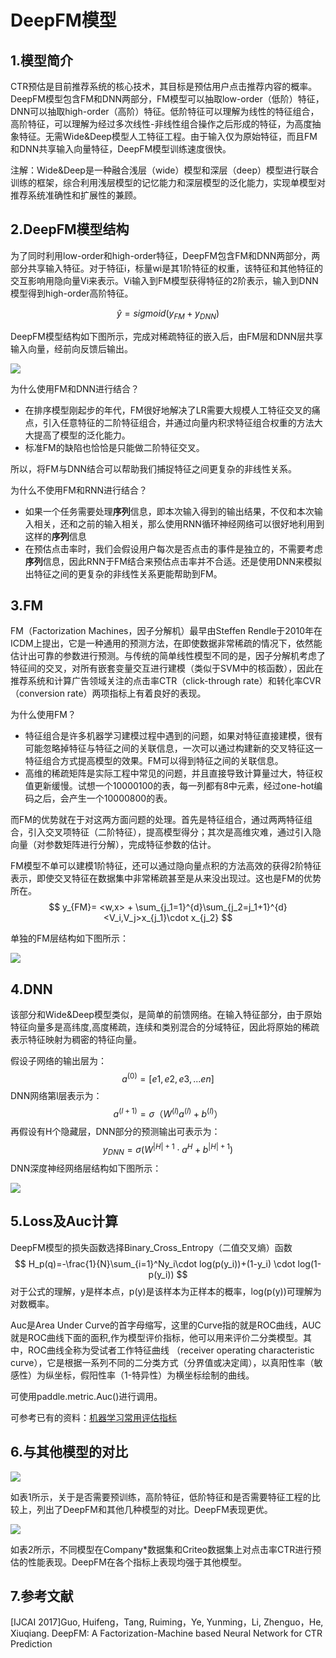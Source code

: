 # DeepFM模型

## 1.模型简介

CTR预估是目前推荐系统的核心技术，其目标是预估用户点击推荐内容的概率。DeepFM模型包含FM和DNN两部分，FM模型可以抽取low-order（低阶）特征，DNN可以抽取high-order（高阶）特征。低阶特征可以理解为线性的特征组合，高阶特征，可以理解为经过多次线性-非线性组合操作之后形成的特征，为高度抽象特征。无需Wide&Deep模型人工特征工程。由于输入仅为原始特征，而且FM和DNN共享输入向量特征，DeepFM模型训练速度很快。

注解：Wide&Deep是一种融合浅层（wide）模型和深层（deep）模型进行联合训练的框架，综合利用浅层模型的记忆能力和深层模型的泛化能力，实现单模型对推荐系统准确性和扩展性的兼顾。

## 2.DeepFM模型结构

为了同时利用low-order和high-order特征，DeepFM包含FM和DNN两部分，两部分共享输入特征。对于特征i，标量wi是其1阶特征的权重，该特征和其他特征的交互影响用隐向量Vi来表示。Vi输入到FM模型获得特征的2阶表示，输入到DNN模型得到high-order高阶特征。

$$
\hat{y} = sigmoid(y_{FM} + y_{DNN})
$$

DeepFM模型结构如下图所示，完成对稀疏特征的嵌入后，由FM层和DNN层共享输入向量，经前向反馈后输出。

![](https://ai-studio-static-online.cdn.bcebos.com/8654648d844b4233b3a05e918dedc9b777cf786af2ba49af9a92fc00cd050ef3)



为什么使用FM和DNN进行结合？

* 在排序模型刚起步的年代，FM很好地解决了LR需要大规模人工特征交叉的痛点，引入任意特征的二阶特征组合，并通过向量内积求特征组合权重的方法大大提高了模型的泛化能力。
* 标准FM的缺陷也恰恰是只能做二阶特征交叉。  

所以，将FM与DNN结合可以帮助我们捕捉特征之间更复杂的非线性关系。



为什么不使用FM和RNN进行结合？

* 如果一个任务需要处理**序列**信息，即本次输入得到的输出结果，不仅和本次输入相关，还和之前的输入相关，那么使用RNN循环神经网络可以很好地利用到这样的**序列**信息
* 在预估点击率时，我们会假设用户每次是否点击的事件是独立的，不需要考虑**序列**信息，因此RNN于FM结合来预估点击率并不合适。还是使用DNN来模拟出特征之间的更复杂的非线性关系更能帮助到FM。

## 3.FM

FM（Factorization Machines，因子分解机）最早由Steffen Rendle于2010年在ICDM上提出，它是一种通用的预测方法，在即使数据非常稀疏的情况下，依然能估计出可靠的参数进行预测。与传统的简单线性模型不同的是，因子分解机考虑了特征间的交叉，对所有嵌套变量交互进行建模（类似于SVM中的核函数），因此在推荐系统和计算广告领域关注的点击率CTR（click-through rate）和转化率CVR（conversion rate）两项指标上有着良好的表现。

为什么使用FM？

* 特征组合是许多机器学习建模过程中遇到的问题，如果对特征直接建模，很有可能忽略掉特征与特征之间的关联信息，一次可以通过构建新的交叉特征这一特征组合方式提高模型的效果。FM可以得到特征之间的关联信息。
* 高维的稀疏矩阵是实际工程中常见的问题，并且直接导致计算量过大，特征权值更新缓慢。试想一个10000100的表，每一列都有8中元素，经过one-hot编码之后，会产生一个10000800的表。  

而FM的优势就在于对这两方面问题的处理。首先是特征组合，通过两两特征组合，引入交叉项特征（二阶特征），提高模型得分；其次是高维灾难，通过引入隐向量（对参数矩阵进行分解），完成特征参数的估计。

FM模型不单可以建模1阶特征，还可以通过隐向量点积的方法高效的获得2阶特征表示，即使交叉特征在数据集中非常稀疏甚至是从来没出现过。这也是FM的优势所在。
$$
y_{FM}= <w,x> + \sum_{j_1=1}^{d}\sum_{j_2=j_1+1}^{d}<V_i,V_j>x_{j_1}\cdot x_{j_2}
$$

单独的FM层结构如下图所示：

![](https://ai-studio-static-online.cdn.bcebos.com/bda8da10940b43ada3337c03332fe06ad1cd95f7780243888050023be33fc88c)



## 4.DNN

该部分和Wide&Deep模型类似，是简单的前馈网络。在输入特征部分，由于原始特征向量多是高纬度,高度稀疏，连续和类别混合的分域特征，因此将原始的稀疏表示特征映射为稠密的特征向量。

假设子网络的输出层为：
$$
a^{(0)}=[e1,e2,e3,...en]
$$
DNN网络第l层表示为：
$$
a^{(l+1)}=\sigma{（W^{(l)}a^{(l)}+b^{(l)}）}
$$
再假设有H个隐藏层，DNN部分的预测输出可表示为：
$$
y_{DNN}= \sigma{(W^{|H|+1}\cdot a^H + b^{|H|+1})}
$$
DNN深度神经网络层结构如下图所示：

![](https://ai-studio-static-online.cdn.bcebos.com/df8159e1d56646fe868e8a3ed71c6a46f03c716ad1d74f3fae88800231e2f6d8)



## 5.Loss及Auc计算

DeepFM模型的损失函数选择Binary_Cross_Entropy（二值交叉熵）函数
$$
H_p(q)=-\frac{1}{N}\sum_{i=1}^Ny_i\cdot log(p(y_i))+(1-y_i) \cdot log(1-p(y_i))
$$
对于公式的理解，y是样本点，p(y)是该样本为正样本的概率，log(p(y))可理解为对数概率。

Auc是Area Under Curve的首字母缩写，这里的Curve指的就是ROC曲线，AUC就是ROC曲线下面的面积,作为模型评价指标，他可以用来评价二分类模型。其中，ROC曲线全称为受试者工作特征曲线 （receiver operating characteristic curve），它是根据一系列不同的二分类方式（分界值或决定阈），以真阳性率（敏感性）为纵坐标，假阳性率（1-特异性）为横坐标绘制的曲线。

可使用paddle.metric.Auc()进行调用。

可参考已有的资料：[机器学习常用评估指标](https://paddlepedia.readthedocs.io/en/latest/tutorials/deep_learning/metrics/evaluation_metric.html?highlight=auc#auc)



## 6.与其他模型的对比



![](https://ai-studio-static-online.cdn.bcebos.com/09f6e16a0ca74b82ba19c92d765244927c89aa48b5fa4574a0db292a9567b176)

如表1所示，关于是否需要预训练，高阶特征，低阶特征和是否需要特征工程的比较上，列出了DeepFM和其他几种模型的对比。DeepFM表现更优。

![](https://ai-studio-static-online.cdn.bcebos.com/6259b8c917484ae0893ece1b2ac45ffeae5e567728984c58a3a99a78314047d5)



如表2所示，不同模型在Company*数据集和Criteo数据集上对点击率CTR进行预估的性能表现。DeepFM在各个指标上表现均强于其他模型。

## 7.参考文献

[IJCAI 2017]Guo, Huifeng，Tang, Ruiming，Ye, Yunming，Li, Zhenguo，He, Xiuqiang. DeepFM: A Factorization-Machine based Neural Network for CTR Prediction




